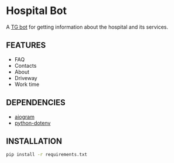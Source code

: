 # Hospital Bot

A [TG bot](https://t.me/bokb_info_bot) for getting information about the hospital and its services.

## FEATURES

* FAQ
* Contacts
* About
* Driveway
* Work time

## DEPENDENCIES

* [aiogram](https://github.com/aiogram/aiogram)
* [python-dotenv](https://github.com/theskumar/python-dotenv)

## INSTALLATION

```bash
pip install -r requirements.txt
```
